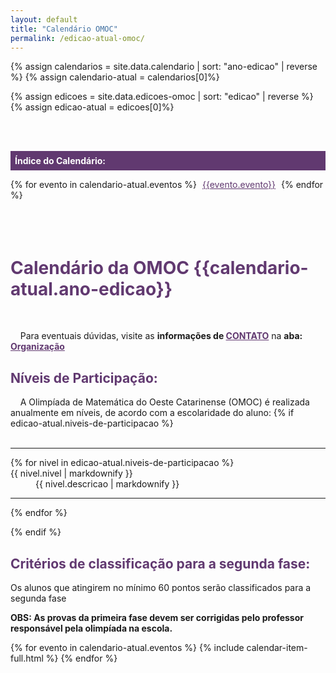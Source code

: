 ```yaml
---
layout: default
title: "Calendário OMOC"
permalink: /edicao-atual-omoc/
---
```

{% assign calendarios = site.data.calendario | sort: "ano-edicao" | reverse %}
{% assign calendario-atual = calendarios[0]%}

{% assign edicoes = site.data.edicoes-omoc | sort: "edicao" | reverse %}
{% assign edicao-atual = edicoes[0]%}

<style>
    .ancor-link {color: #613970; padding: 5px;}
    .ancor-link:hover {border-radius: 3px; color: #fff; background-color: #613970;  text-decoration: none;}
    .ancor-link-title { padding: 7px; background-color: #613970; color: #fff;}
    h2 {color: #613970; font-weight: bold;}
</style>

<div class="container-xxl justify-content-center text-center" >
    <br><br>
    <div class="row">
        <div class="col-lg-2 text-left ">
            <div class="sticky-top" style="top:50px;">
                <p class="ancor-link-title"><strong>Índice do Calendário:</strong></p>
                <nav id="navbar-example3" class="h-100 flex-column align-items-stretch pe-3 border-end ">
                    <nav class="nav nav-underline flex-column">
                    {% for evento in calendario-atual.eventos %}
                    <a class="ms-2 ancor-link" href="#{{evento.evento-fmt}}"><i class="fa-solid fa-circle align-middle" style="font-size: 7px; "></i> {{evento.evento}}</a>
                    {% endfor %}
                    </nav>
                </nav>
                <br><br><br>
            </div>
        </div>
        <div class="col-lg-10 text-justify " data-bs-smooth-scroll="true">
          <div class="text-center" id="sobre">
            <h1  style="color:#613970"><strong>Calendário da OMOC {{calendario-atual.ano-edicao}}</strong></h1> <br>
            <p >
                &nbsp;&nbsp;&nbsp;&nbsp;Para eventuais dúvidas, visite as <strong>informações de <a style="color: #613970;" href="/#contato">CONTATO</a></strong> na <strong>aba: <a style="color: #613970;" href="/">Organização</a></strong>
            </p>
          </div>
            <h2>Níveis de Participação:</h2>
            &nbsp;&nbsp;&nbsp;
            A Olimpíada de Matemática do Oeste Catarinense (OMOC) é realizada anualmente em níveis, de acordo com a escolaridade do aluno: 
                {% if edicao-atual.niveis-de-participacao %}
                <div class="container col-12 col-sm-8">
                    <br>
                    <dl class="row">
                        <hr/>
                        {% for nivel in edicao-atual.niveis-de-participacao %}
                        <dt class="col-sm-3">{{ nivel.nivel | markdownify }}</dt>
                        <dd class="col-sm-9">
                        {{ nivel.descricao | markdownify }}
                        </dd>
                        <hr/>
                        {% endfor %}
                    </dl>  
                </div>
                {% endif %}
            <div id="criterios"></div>
            <h2>Critérios de classificação para a segunda fase:</h2>
            <p>Os alunos que atingirem no mínimo 60 pontos serão classificados para a segunda fase</p>
            <p><strong>OBS: ​As provas da primeira fase devem ser corrigidas pelo professor responsável pela olimpíada na escola.</strong></p>
            <!-- Calendario -->
            {% for evento in calendario-atual.eventos %}
                {% include calendar-item-full.html %}
            {% endfor %}
        </div>
    </div>
</div>